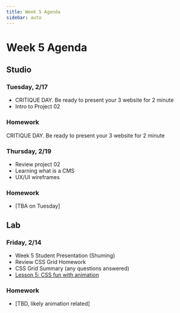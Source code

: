 ```yaml
---
title: Week 5 Agenda
sidebar: auto
---
```


# Week 5 Agenda

## Studio

### Tuesday, 2/17

- CRITIQUE DAY. Be ready to present your 3 website for 2 minute
- Intro to Project 02

### Homework

CRITIQUE DAY. Be ready to present your 3 website for 2 minute

### Thursday, 2/19

- Review project 02
- Learning what is a CMS
- UX/UI wireframes

### Homework

- [TBA on Tuesday]

## Lab

### Friday, 2/14

- Week 5 Student Presentation (Shuming)
- Review CSS Grid Homework
- CSS Grid Summary (any questions answered)
- [Lesson 5: CSS fun with animation](../lessons/lab/lesson-5-disabled)

### Homework

- [TBD, likely animation related]

